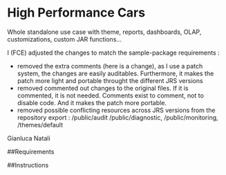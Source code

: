 High Performance Cars
=================
Whole standalone use case with theme, reports, dashboards, OLAP, customizations, custom JAR functions...

I (FCE) adjusted the changes to match the sample-package requirements :
- removed the extra comments (here is a change), as I use a patch system, the changes are easily auditables. Furthermore, it makes the patch more light and portable throught the different JRS versions
- removed commented out changes to the original files. If it is commented, it is not needed. Comments exist to comment, not to disable code. And it makes the patch more portable.
- removed possible conflicting resources across JRS versions from the repository export : /public/audit /public/diagnostic, /public/monitoring, /themes/default


Gianluca Natali

##Requirements

##Instructions
